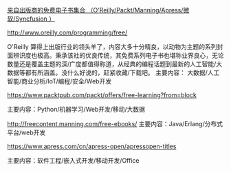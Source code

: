 [来自出版商的免费电子书集合 （O'Reilly/Packt/Manning/Apress/微软/Syncfusion ）](https://juejin.cn/post/6844903557972361229)


http://www.oreilly.com/programming/free/

O'Reilly 算得上出版行业的领头羊了，内容大多十分精良，以动物为主题的系列封面辨识度也极高。秉承该社的优良传统，其免费系列电子书也堪称业界良心，无论数量还是覆盖主题的深/广度都值得称道，从经典的编程话题到最新的人工智能/大数据等都有所涵盖。没什么好说的，赶紧收藏/下载吧。
    主要内容： 大数据/人工智能/商业分析/IoT/编程/安全/Web开发


https://www.packtpub.com/packt/offers/free-learning?from=block

主要内容：Python/机器学习/Web开发/移动/大数据

http://freecontent.manning.com/free-ebooks/
主要内容：Java/Erlang/分布式平台/web开发

https://www.apress.com/cn/apress-open/apressopen-titles

主要内容：软件工程/嵌入式开发/移动开发/Office


